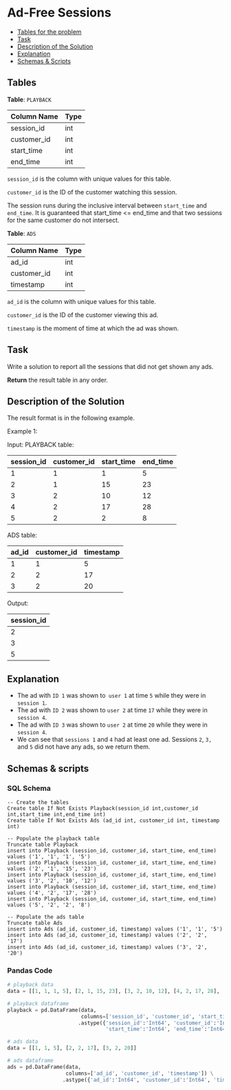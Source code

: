 # Ad-Free Sessions

- [Tables for the problem](#tables)
- [Task](#task)
- [Description of the Solution](#description-of-the-solution)
- [Explanation](#explanation)
- [Schemas & Scripts](#schemas--scripts)

## Tables

**Table**: `PLAYBACK`

| Column Name | Type |
|-------------|------|
| session_id  | int  |
| customer_id | int  |
| start_time  | int  |
| end_time    | int  |

`session_id` is the column with unique values for this table.

`customer_id` is the ID of the customer watching this session.

The session runs during the inclusive interval between `start_time` and `end_time`.
It is guaranteed that start_time <= end_time and that two sessions for the same customer do not intersect.

**Table**: `ADS`

| Column Name | Type |
|-------------|------|
| ad_id       | int  |
| customer_id | int  |
| timestamp   | int  |

`ad_id` is the column with unique values for this table.

`customer_id` is the ID of the customer viewing this ad.

`timestamp` is the moment of time at which the ad was shown.

## Task

Write a solution to report all the sessions that did not get shown any ads.

**Return** the result table in any order.

## Description of the Solution ##

The result format is in the following example.

Example 1:

Input: 
PLAYBACK table:

| session_id | customer_id | start_time | end_time |
|------------|-------------|------------|----------|
| 1          | 1           | 1          | 5        |
| 2          | 1           | 15         | 23       |
| 3          | 2           | 10         | 12       |
| 4          | 2           | 17         | 28       |
| 5          | 2           | 2          | 8        |

ADS table:

| ad_id | customer_id | timestamp |
|-------|-------------|-----------|
| 1     | 1           | 5         |
| 2     | 2           | 17        |
| 3     | 2           | 20        |

Output: 

| session_id |
|------------|
| 2          |
| 3          |
| 5          |

## Explanation ##

- The ad with `ID 1` was shown to` user 1` at time `5` while they were in `session 1`.
- The ad with `ID 2` was shown to `user 2` at time `17` while they were in `session 4`.
- The ad with `ID 3` was shown to `user 2` at time `20` while they were in `session 4`.
- We can see that `sessions 1` and `4` had at least one ad. Sessions `2`, `3,` and `5` did not have any ads, 
so we return them.

## Schemas & scripts

### SQL Schema

```genericsql
-- Create the tables
Create table If Not Exists Playback(session_id int,customer_id int,start_time int,end_time int)
Create table If Not Exists Ads (ad_id int, customer_id int, timestamp int)

-- Populate the playback table    
Truncate table Playback
insert into Playback (session_id, customer_id, start_time, end_time) values ('1', '1', '1', '5')
insert into Playback (session_id, customer_id, start_time, end_time) values ('2', '1', '15', '23')
insert into Playback (session_id, customer_id, start_time, end_time) values ('3', '2', '10', '12')
insert into Playback (session_id, customer_id, start_time, end_time) values ('4', '2', '17', '28')
insert into Playback (session_id, customer_id, start_time, end_time) values ('5', '2', '2', '8')

-- Populate the ads table    
Truncate table Ads
insert into Ads (ad_id, customer_id, timestamp) values ('1', '1', '5')
insert into Ads (ad_id, customer_id, timestamp) values ('2', '2', '17')
insert into Ads (ad_id, customer_id, timestamp) values ('3', '2', '20')
```

### Pandas Code

```python
# playback data
data = [[1, 1, 1, 5], [2, 1, 15, 23], [3, 2, 10, 12], [4, 2, 17, 28], [5, 2, 2, 8]]

# playback dataframe
playback = pd.DataFrame(data, 
                        columns=['session_id', 'customer_id', 'start_time', 'end_time']) \
                       .astype({'session_id':'Int64', 'customer_id':'Int64', 
                                'start_time':'Int64', 'end_time':'Int64'})

# ads data
data = [[1, 1, 5], [2, 2, 17], [3, 2, 20]]

# ads dataframe
ads = pd.DataFrame(data, 
                   columns=['ad_id', 'customer_id', 'timestamp']) \
                  .astype({'ad_id':'Int64', 'customer_id':'Int64', 'timestamp':'Int64'})
```